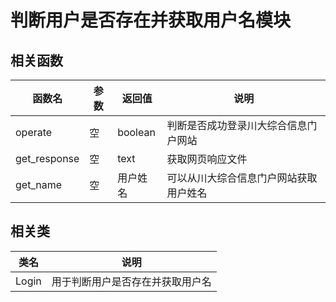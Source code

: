 # 判断用户是否存在并获取用户名模块

## 相关函数

|函数名|参数|返回值|说明|
|---|---|---|---|
|operate|空|boolean|判断是否成功登录川大综合信息门户网站|
|get_response|空|text|获取网页响应文件|
|get_name|空|用户姓名|可以从川大综合信息门户网站获取用户姓名|

## 相关类

|类名|说明|
|---|---|
|Login|用于判断用户是否存在并获取用户名|
